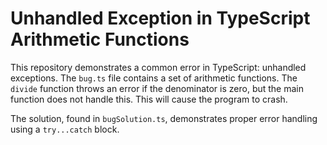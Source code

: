 # Unhandled Exception in TypeScript Arithmetic Functions

This repository demonstrates a common error in TypeScript: unhandled exceptions. The `bug.ts` file contains a set of arithmetic functions. The `divide` function throws an error if the denominator is zero, but the main function does not handle this. This will cause the program to crash.

The solution, found in `bugSolution.ts`, demonstrates proper error handling using a `try...catch` block.